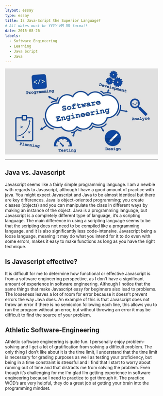 ```yaml
---
layout: essay
type: essay
title: Is Java-Script the Superior Language?
# All dates must be YYYY-MM-DD format!
date: 2015-08-26
labels:
  - Software Engineering
  - Learning
  - Java Script
  - Java
---
```


<img class="ui tiny left circular floated image" src="../images/maxresdefault.jpg">


---
## Java vs. Javascript
  Javascript seems like a fairly simple programming language. I am a newbie with regards to Javascript, although I have a good amount of practice with java. You might expect Javascript and Java to be almost identical but there are key differences. Java is object-oriented programming; you create classes (objects) and you can manipulate the class in different ways by making an instance of the object. Java is a programming language, but Javascript is a completely different type of language, it’s a scripting language. The main difference in using a scripting language seems to be that the scripting does not need to be compiled like a programming language, and it is also significantly less code-intensive. Javascript being a loose language, meaning it may do what you intend for it to do even with some errors, makes it easy to make functions as long as you have the right technique. 
  
## Is Javascript effective?
  It is difficult for me to determine how functional or effective Javascript is from a software engineering perspective, as I don’t have a significant amount of experience in software engineering. Although I notice that the same things that make Javascript easy for beginners also lead to problems. The looseness leaves a lot of room for error because it doesn’t prevent errors the way Java does. An example of this is that Javascript does not throw an error if there is no semicolon following each line, this allows you to run the program without an error, but without throwing an error it may be difficult to find the source of your problem.

## Athletic Software-Engineering
  Athletic software engineering is quite fun. I personally enjoy problem-solving and I get a lot of gratification from solving a difficult problem. The only thing I don't like about it is the time limit, I understand that the time limit is necessary for grading purposes as well as testing your proficiency, but being in a time constraint is stressful and I find that I start to worry about running out of time and that distracts me from solving the problem. Even though it’s challenging for me I’m glad I’m getting experience in software engineering because I need to practice to get through it. The practice WOD’s are very helpful, they do a great job at getting your brain into the programming mindset.

